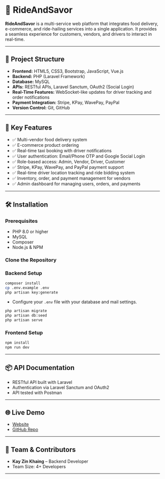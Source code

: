# 🚗 RideAndSavor

**RideAndSavor** is a multi-service web platform that integrates food delivery, e-commerce, and ride-hailing services into a single application. It provides a seamless experience for customers, vendors, and drivers to interact in real-time.

---

## 📂 Project Structure

* **Frontend:** HTML5, CSS3, Bootstrap, JavaScript, Vue.js
* **Backend:** PHP (Laravel Framework)
* **Database:** MySQL
* **APIs:** RESTful APIs, Laravel Sanctum, OAuth2 (Social Login)
* **Real-Time Features:** WebSocket-like updates for driver tracking and order notifications
* **Payment Integration:** Stripe, KPay, WavePay, PayPal
* **Version Control:** Git, GitHub

---

## 🚀 Key Features

* ✅ Multi-vendor food delivery system
* ✅ E-commerce product ordering
* ✅ Real-time taxi booking with driver notifications
* ✅ User authentication: Email/Phone OTP and Google Social Login
* ✅ Role-based access: Admin, Vendor, Driver, Customer
* ✅ Stripe, KPay, WavePay, and PayPal payment support
* ✅ Real-time driver location tracking and ride bidding system
* ✅ Inventory, order, and payment management for vendors
* ✅ Admin dashboard for managing users, orders, and payments

---

## 🛠️ Installation

### Prerequisites

* PHP 8.0 or higher
* MySQL
* Composer
* Node.js & NPM

### Clone the Repository

<!-- ```bash
git clone https://github.com/RideAndSavor/rideAndSavor.git
cd rideAndSavor
``` -->

### Backend Setup

```bash
composer install
cp .env.example .env
php artisan key:generate
```

* Configure your `.env` file with your database and mail settings.

```bash
php artisan migrate
php artisan db:seed
php artisan serve
```

### Frontend Setup

```bash
npm install
npm run dev
```

---

## 📦 API Documentation

* RESTful API built with Laravel
* Authentication via Laravel Sanctum and OAuth2
* API tested with Postman

---

## 🌐 Live Demo

* [Website](https://dailyfairdeal.com/)
* [GitHub Repo](https://github.com/RideAndSavor/rideAndSavor)

---

## 👥 Team & Contributors

* **Kay Zin Khaing** – Backend Developer
* Team Size: 4+ Developers

---
